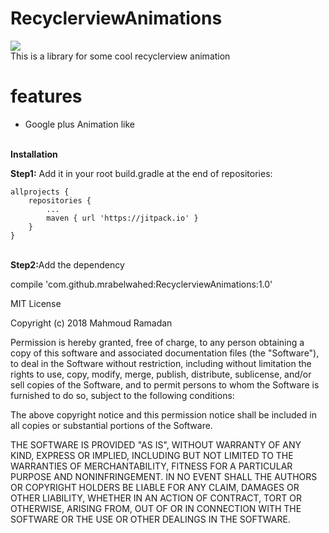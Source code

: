 # RecyclerviewAnimations
[![](https://jitpack.io/v/mrabelwahed/RecyclerviewAnimations.svg)](https://jitpack.io/#mrabelwahed/RecyclerviewAnimations)
<br/>This is a library for some cool recyclerview animation
<br/>
<h1>features</h1>
<ul><li>Google plus Animation like</li></ul>

<br/><b>Installation</b>
<p>
<b>Step1:</b>
Add it in your root build.gradle at the end of repositories:


	allprojects {
		repositories {
			...
			maven { url 'https://jitpack.io' }
		}
	}

	
<br/>
<b>Step2:</b>Add the dependency
<p>
   compile 'com.github.mrabelwahed:RecyclerviewAnimations:1.0'
</p>

<p>
MIT License

Copyright (c) 2018 Mahmoud Ramadan

Permission is hereby granted, free of charge, to any person obtaining a copy
of this software and associated documentation files (the "Software"), to deal
in the Software without restriction, including without limitation the rights
to use, copy, modify, merge, publish, distribute, sublicense, and/or sell
copies of the Software, and to permit persons to whom the Software is
furnished to do so, subject to the following conditions:

The above copyright notice and this permission notice shall be included in all
copies or substantial portions of the Software.

THE SOFTWARE IS PROVIDED "AS IS", WITHOUT WARRANTY OF ANY KIND, EXPRESS OR
IMPLIED, INCLUDING BUT NOT LIMITED TO THE WARRANTIES OF MERCHANTABILITY,
FITNESS FOR A PARTICULAR PURPOSE AND NONINFRINGEMENT. IN NO EVENT SHALL THE
AUTHORS OR COPYRIGHT HOLDERS BE LIABLE FOR ANY CLAIM, DAMAGES OR OTHER
LIABILITY, WHETHER IN AN ACTION OF CONTRACT, TORT OR OTHERWISE, ARISING FROM,
OUT OF OR IN CONNECTION WITH THE SOFTWARE OR THE USE OR OTHER DEALINGS IN THE
SOFTWARE.

</p>
